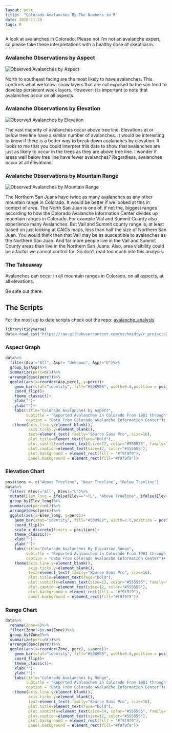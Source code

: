 ```yaml
---
layout: post
title:  "Colorado Avalanches By The Numbers in R"
date: 2018-11-20
tags: R
---
```


  A look at avalanches in Colorado.  Please not I'm not an avalanche expert, so please take these interpretations with a healthy dose of skepticism.

  ### Avalanche Observations by Aspect
  ![Observed Avalanches by Aspect](/img/r/assets/avalanches/colorado_avalanches_by_aspect_2.jpeg)

  North to southeast facing are the most likely to have avalanches.  This confirms what we know:  snow layers that are not exposed to the sun tend to develop persistent week layers.  However it is important to note that avalanches occur on all aspects.

  ### Avalanche Observations by Elevation
  ![Observed Avalanches by Elevation](/img/r/assets/avalanches/colorado_avalanches_by_elevation.jpeg)

  The vast majority of avalanches occur above tree line.  Elevations at or below tree line have a similar number of avalanches.  It would be interesting to know if there is a better way to break down avalanches by elevation.  It looks to me that you could interpret this data to show that avalanches are just as likely to occur in the trees as they are above tree line.   I wonder if areas well below tree line have fewer avalanches? Regardless, avalanches occur at all elevations.

  ### Avalanche Observations by Mountain Range
  ![Observed Avalanches by Mountain Range](/img/r/assets/avalanches/colorado_avalanches_by_range_2.jpeg)

  The Northern San Juans have twice as many avalanches as any other mountain range in Colorado.  It would be better if we looked at this in context of area.  The North San Juan is one of, if not the, biggest ranges according to how the Colorado Avalanche Information Center divides up mountain ranges in Colorado.  For example Vial and Summit County also experience many Avalanches. But Vail and Summit county range is, at least based on just looking at CAICs maps, less than half the size of Northern San Juan.  You would think then that Vail may be as susceptible to avalanches as the Northern San Juan.  And far more people live in the Vail and Summit County areas than live in the Northern San Juans. Also, area visibility could be a factor we cannot control for.  So don't read too much into this analysis.

### The Takeaway
Avalanches can occur in all mountain ranges in Colorado, on all aspects, at all elevations.  

Be safe out there.

## The Scripts
For the most up to date scripts check out the repo: [avalanche_analysis](https://github.com/mschmidty/r_projects2/tree/master/avalanche_caic)
```r
library(tidyverse)
data<-read_csv("https://raw.githubusercontent.com/mschmidty/r_projects2/master/avalanche_caic/CAIC_avalanches_1981-11-01_2018-12-02.csv")
```

### Aspect Graph

```r
data%>%
  filter(Asp!="All", Asp!= "Unknown", Asp!="U")%>%
  group_by(Asp)%>%
  summarize(perc=n())%>%
  arrange(desc(perc))%>%
  ggplot(aes(x=reorder(Asp,perc), y=perc))+
    geom_bar(stat="identity", fill="#5089E8", width=0.8,position = position_dodge(width=0.2) )+
    coord_flip()+
    theme_classic()+
    xlab("")+
    ylab("")+
    labs(title="Colorado Avalanches by Aspect",
         subtitle = "Reported Avalanches in Colorado From 1981 through the winter of 2017",
         caption = "Data From Colorado Avalanche Information Center")+
    theme(axis.line.y=element_blank(),
          axis.ticks.y=element_blank(),
          text=element_text( family="Source Sans Pro", size=16),
          plot.title=element_text(face="bold"),
          plot.subtitle=element_text(size=12, color="#555555", family="Source Sans Pro Light"),
          plot.caption=element_text(size=12, color="#555555"),
          plot.background = element_rect(fill = "#f9f9f9"),
          panel.background = element_rect(fill="#f9f9f9"))
```
### Elevation Chart
```r
positions <- c("Above Treeline", "Near Treeline", "Below Treeline")
data%>%
  filter( Elev!="All", Elev!="U")%>%
  mutate(Elev_long = ifelse(Elev==">TL", "Above Treeline", ifelse(Elev=="<TL", "Below Treeline", "Near Treeline")))%>%
  group_by(Elev_long)%>%
  summarize(perc=n())%>%
  arrange(desc(perc))%>%
  ggplot(aes(x=Elev_long, y=perc))+
    geom_bar(stat="identity", fill="#5089E8", width=0.8,position = position_dodge(width=0.2) )+
    coord_flip()+
    scale_x_discrete(limits = positions)+
    theme_classic()+
    xlab("")+
    ylab("")+
    labs(title="Colorado Avalanches By Elevation Range",
         subtitle = "Reported Avalanches in Colorado From 1981 through the winter of 2017",
         caption = "Data From Colorado Avalanche Information Center")+
    theme(axis.line.y=element_blank(),
          axis.ticks.y=element_blank(),
          text=element_text( family="Source Sans Pro", size=16),
          plot.title=element_text(face="bold"),
          plot.subtitle=element_text(size=12, color="#555555", family="Source Sans Pro Light"),
          plot.caption=element_text(size=12, color="#555555"),
          plot.background = element_rect(fill = "#f9f9f9"),
          panel.background = element_rect(fill="#f9f9f9"))
```

### Range Chart
```r
data%>%
  rename(Zone=6)%>%
  filter(Zone!=is.na(Zone))%>%
  group_by(Zone)%>%
  summarize(perc=n())%>%
  arrange(desc(perc))%>%
  ggplot(aes(x=reorder(Zone, perc), y=perc))+
    geom_bar(stat="identity", fill="#5089E8", width=0.8,position = position_dodge(width=0.2) )+
    coord_flip()+
    theme_classic()+
    xlab("")+
    ylab("")+
    labs(title="Colorado Avalanches by Range",
         subtitle = "Reported Avalanches in Colorado From 1981 through the winter of 2017",
         caption = "Data From Colorado Avalanche Information Center")+
    theme(axis.line.y=element_blank(),
          axis.ticks.y=element_blank(),
          text=element_text( family="Source Sans Pro", size=16),
          plot.title=element_text(face="bold"),
          plot.subtitle=element_text(size=14, color="#555555", family="Source Sans Pro Light"),
          plot.caption=element_text(size=12, color="#555555"),
          plot.background = element_rect(fill = "#f9f9f9"),
          panel.background = element_rect(fill="#f9f9f9"))
```
